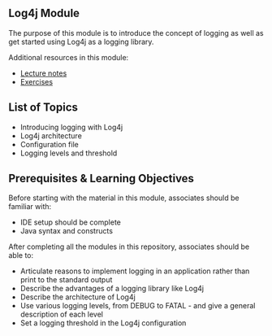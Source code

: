 ## Log4j Module

The purpose of this module is to introduce the concept of logging as well as get started using Log4j as a logging library.

Additional resources in this module:
* [Lecture notes](./lecture-notes.md)
* [Exercises](./exercises.md)

## List of Topics
* Introducing logging with Log4j
* Log4j architecture
* Configuration file
* Logging levels and threshold

## Prerequisites & Learning Objectives

Before starting with the material in this module, associates should be familiar with:
* IDE setup should be complete
* Java syntax and constructs

After completing all the modules in this repository, associates should be able to:
* Articulate reasons to implement logging in an application rather than print to the standard output
* Describe the advantages of a logging library like Log4j
* Describe the architecture of Log4j
* Use various logging levels, from DEBUG to FATAL - and give a general description of each level
* Set a logging threshold in the Log4j configuration
